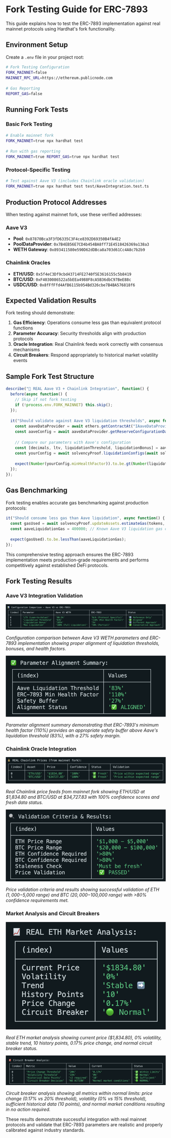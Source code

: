 # Fork Testing Guide for ERC-7893

This guide explains how to test the ERC-7893 implementation against real mainnet protocols using Hardhat's fork functionality.

## Environment Setup

Create a `.env` file in your project root:

```bash
# Fork Testing Configuration
FORK_MAINNET=false
MAINNET_RPC_URL=https://ethereum.publicnode.com

# Gas Reporting
REPORT_GAS=false
```

## Running Fork Tests

### Basic Fork Testing

```bash
# Enable mainnet fork
FORK_MAINNET=true npx hardhat test

# Run with gas reporting
FORK_MAINNET=true REPORT_GAS=true npx hardhat test
```

### Protocol-Specific Testing

```bash
# Test against Aave V3 (includes Chainlink oracle validation)
FORK_MAINNET=true npx hardhat test test/AaveIntegration.test.ts
```

## Production Protocol Addresses

When testing against mainnet fork, use these verified addresses:

### Aave V3
- **Pool**: `0x87870Bca3F3fD6335C3F4ce8392D69350B4fA4E2`
- **PoolDataProvider**: `0x7B4EB56E7CD4b454BA8ff71E4518426369a138a3`
- **WETH Gateway**: `0x893411580e590D62dDBca8a703d61Cc4A8c7b2b9`


### Chainlink Oracles
- **ETH/USD**: `0x5f4eC3Df9cbd43714FE2740f5E3616155c5b8419`
- **BTC/USD**: `0xF4030086522a5bEEa4988F8cA5B36dbC97BeE88c`
- **USDC/USD**: `0x8fFfFfd4AfB6115b954Bd326cbe7B4BA576818f6`

## Expected Validation Results

Fork testing should demonstrate:

1. **Gas Efficiency**: Operations consume less gas than equivalent protocol functions
2. **Parameter Accuracy**: Security thresholds align with production protocols
3. **Oracle Integration**: Real Chainlink feeds work correctly with consensus mechanisms
4. **Circuit Breakers**: Respond appropriately to historical market volatility events

## Sample Fork Test Structure

```typescript
describe("🔗 REAL Aave V3 + Chainlink Integration", function() {
  before(async function() {
    // Skip if not fork testing
    if (!process.env.FORK_MAINNET) this.skip();
  });
  
  it("Should validate against Aave V3 liquidation thresholds", async function() {
    const aaveDataProvider = await ethers.getContractAt("IAaveDataProvider", AAVE_V3_DATA_PROVIDER);
    const aaveConfig = await aaveDataProvider.getReserveConfigurationData(WETH);
    
    // Compare our parameters with Aave's configuration
    const [decimals, ltv, liquidationThreshold, liquidationBonus] = aaveConfig;
    const yourConfig = await solvencyProof.liquidationConfigs(await solvencyProof.getAddress());
    
    expect(Number(yourConfig.minHealthFactor)).to.be.gt(Number(liquidationThreshold));
  });
});
```

## Gas Benchmarking

Fork testing enables accurate gas benchmarking against production protocols:

```typescript
it("Should consume less gas than Aave liquidation", async function() {
  const gasUsed = await solvencyProof.updateAssets.estimateGas(tokens, amounts, values);
  const aaveLiquidationGas = 400000; // Known Aave V3 liquidation gas cost
  
  expect(gasUsed).to.be.lessThan(aaveLiquidationGas);
});
```

This comprehensive testing approach ensures the ERC-7893 implementation meets production-grade requirements and performs competitively against established DeFi protocols.

## Fork Testing Results

### Aave V3 Integration Validation

![Aave Integration Comparison](../images/test-results/aave-integration-comparison.png)

*Configuration comparison between Aave V3 WETH parameters and ERC-7893 implementation showing proper alignment of liquidation thresholds, bonuses, and health factors.*

![Aave Parameter Alignment](../images/test-results/aave-parameter-alignment.png)

*Parameter alignment summary demonstrating that ERC-7893's minimum health factor (110%) provides an appropriate safety buffer above Aave's liquidation threshold (83%), with a 27% safety margin.*

### Chainlink Oracle Integration

![Chainlink Price Data](../images/test-results/chainlink-price-data.png)

*Real Chainlink price feeds from mainnet fork showing ETH/USD at $1,834.80 and BTC/USD at $34,727.83 with 100% confidence scores and fresh data status.*

![Price Validation Criteria](../images/test-results/price-validation-criteria.png)

*Price validation criteria and results showing successful validation of ETH ($1,000-$5,000 range) and BTC ($20,000-$100,000 range) with >80% confidence requirements met.*

### Market Analysis and Circuit Breakers

![Market Analysis](../images/test-results/market-analysis-volatility.png)

*Real ETH market analysis showing current price ($1,834.80), 0% volatility, stable trend, 10 history points, 0.17% price change, and normal circuit breaker status.*

![Circuit Breaker Analysis](../images/test-results/circuit-breaker-analysis.png)

*Circuit breaker analysis showing all metrics within normal limits: price change (0.17% vs 20% threshold), volatility (0% vs 15% threshold), sufficient historical data (10 points), and normal market conditions resulting in no action required.*

These results demonstrate successful integration with real mainnet protocols and validate that ERC-7893 parameters are realistic and properly calibrated against industry standards.
